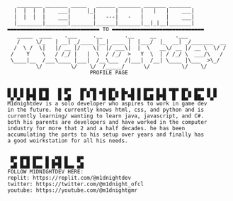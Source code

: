        ________ _______ _____   ______ _______ _______ _______ 
      |  |  |  |    ___|     |_|      |       |   |   |    ___|
      |  |  |  |    ___|       |   ---|   -   |       |    ___|
      |________|_______|_______|______|_______|__|_|__|_______|
    ▬▬▬▬▬▬▬▬▬▬▬▬▬▬▬▬▬▬▬▬▬▬▬▬▬▬▬▬▬ TO ▬▬▬▬▬▬▬▬▬▬▬▬▬▬▬▬▬▬▬▬▬▬▬▬▬▬▬▬▬
       _____  ____    .___     .__       .__     __      .___           
       /     \/_   | __| _/____ |__| ____ |  |___/  |_  __| _/_______  __
      /  \ /  \|   |/ __ |/    \|  |/ ___\|  |  \   __\/ __ |/ __ \  \/ /
     /    Y    \   / /_/ |   |  \  / /_/  >   Y  \  | / /_/ \  ___/\   / 
     \____|__  /___\____ |___|  /__\___  /|___|  /__| \____ |\___  >\_/  
             \/         \/    \/  /_____/      \/          \/    \/      
                              PROFILE PAGE
                            
                                                               
    █ █ █ █ █ █▀█   █ █▀   █▀▄▀█ ▄█ █▀▄ █▄ █ █ █▀▀ █ █ ▀█▀ █▀▄ █▀▀ █ █
    ▀▄▀▄▀ █▀█ █▄█   █ ▄█   █ ▀ █  █ █▄▀ █ ▀█ █ █▄█ █▀█  █  █▄▀ ██▄ ▀▄▀
    M1dnightdev is a solo developer who aspires to work in game dev
    in the future. he currently knows html, css, and python and is
    currently learning/ wanting to learn java, javascript, and C#.
    both his parents are developers and have worked in the computer 
    industry for more that 2 and a half decades. he has been
    accumulating the parts to his setup over years and finally has
    a good woirkstation for all his needs.
 
                         
     █▀ █▀█ █▀▀ █ ▄▀█ █   █▀
     ▄█ █▄█ █▄▄ █ █▀█ █▄▄ ▄█
    FOLLOW M1DNIGHTDEV HERE:
    replit: https://replit.com/@m1dnightdev
    twitter: https://twitter.com/@m1dnight_ofcl
    youtube: https://youtube.com/@m1dnightgmr
